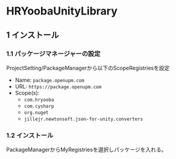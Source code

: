 # HRYoobaUnityLibrary
## 1 インストール
### 1.1 パッケージマネージャーの設定
ProjectSetting/PackageManagerから以下のScopeRegistriesを設定
- Name: `package.openupm.com`
- URL: `https://package.openupm.com`
- Scope(s): 
  - `com.hryooba`
  - `com.cysharp`
  - `org.nuget`
  - `jillejr.newtonsoft.json-for-unity.converters`

### 1.2 インストール
PackageManagerからMyRegistriesを選択しパッケージを入れる。